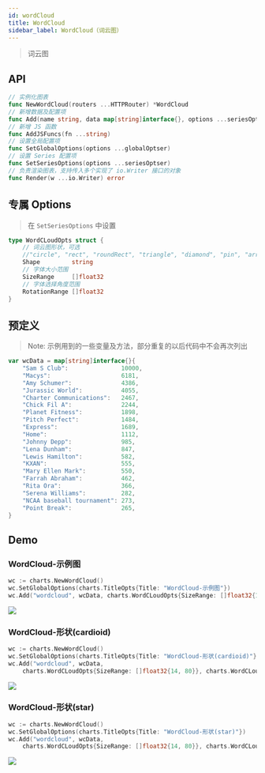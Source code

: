 ```yaml
---
id: wordCloud
title: WordCloud
sidebar_label: WordCloud（词云图）
---
```


> 词云图

## API
```go
// 实例化图表
func NewWordCloud(routers ...HTTPRouter) *WordCloud
// 新增数据及配置项
func Add(name string, data map[string]interface{}, options ...seriesOptser) *WordCloud
// 新增 JS 函数
func AddJSFuncs(fn ...string)
// 设置全局配置项
func SetGlobalOptions(options ...globalOptser)
// 设置 Series 配置项
func SetSeriesOptions(options ...seriesOptser)
// 负责渲染图表，支持传入多个实现了 io.Writer 接口的对象
func Render(w ...io.Writer) error
```

## 专属 Options
> 在 `SetSeriesOptions` 中设置
```go
type WordCLoudOpts struct {
    // 词云图形状，可选
    //"circle", "rect", "roundRect", "triangle", "diamond", "pin", "arrow"
    Shape         string
    // 字体大小范围
    SizeRange     []float32
    // 字体选择角度范围
    RotationRange []float32
}
```

## 预定义
> Note: 示例用到的一些变量及方法，部分重复的以后代码中不会再次列出
```go
var wcData = map[string]interface{}{
    "Sam S Club":               10000,
    "Macys":                    6181,
    "Amy Schumer":              4386,
    "Jurassic World":           4055,
    "Charter Communications":   2467,
    "Chick Fil A":              2244,
    "Planet Fitness":           1898,
    "Pitch Perfect":            1484,
    "Express":                  1689,
    "Home":                     1112,
    "Johnny Depp":              985,
    "Lena Dunham":              847,
    "Lewis Hamilton":           582,
    "KXAN":                     555,
    "Mary Ellen Mark":          550,
    "Farrah Abraham":           462,
    "Rita Ora":                 366,
    "Serena Williams":          282,
    "NCAA baseball tournament": 273,
    "Point Break":              265,
}
```

## Demo

### WordCloud-示例图
```go
wc := charts.NewWordCloud()
wc.SetGlobalOptions(charts.TitleOpts{Title: "WordCloud-示例图"})
wc.Add("wordcloud", wcData, charts.WordCLoudOpts{SizeRange: []float32{14, 80}})
```
![](https://user-images.githubusercontent.com/19553554/52348737-01fb8a80-2a60-11e9-94ac-dacbd7b58811.png)


### WordCloud-形状(cardioid)
```go
wc := charts.NewWordCloud()
wc.SetGlobalOptions(charts.TitleOpts{Title: "WordCloud-形状(cardioid)"})
wc.Add("wordcloud", wcData,
    charts.WordCLoudOpts{SizeRange: []float32{14, 80}}, charts.WordCLoudOpts{Shape: "cardioid"})
```
![](https://user-images.githubusercontent.com/19553554/52348901-5bfc5000-2a60-11e9-94f5-fbdce2f2ec46.png)


### WordCloud-形状(star)
```go
wc := charts.NewWordCloud()
wc.SetGlobalOptions(charts.TitleOpts{Title: "WordCloud-形状(star)"})
wc.Add("wordcloud", wcData,
    charts.WordCLoudOpts{SizeRange: []float32{14, 80}}, charts.WordCLoudOpts{Shape: "cardioid"})
```
![](https://user-images.githubusercontent.com/19553554/52349093-bf867d80-2a60-11e9-81d7-2c45ddcce0cc.png)
